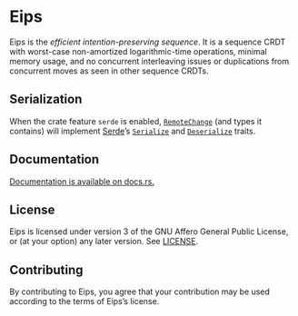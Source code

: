 Eips
====

Eips is the *efficient intention-preserving sequence*. It is a sequence
CRDT with worst-case non-amortized logarithmic-time operations, minimal
memory usage, and no concurrent interleaving issues or duplications from
concurrent moves as seen in other sequence CRDTs.

Serialization
-------------

When the crate feature `serde` is enabled, [`RemoteChange`] \(and types it
contains) will implement [Serde]’s [`Serialize`] and [`Deserialize`] traits.

[`RemoteChange`]: https://docs.rs/eips/0.2/eips/changes/struct.RemoteChange.html
[Serde]: https://docs.rs/serde/1.0/serde/
[`Serialize`]: https://docs.rs/serde/1.0/serde/trait.Serialize.html
[`Deserialize`]: https://docs.rs/serde/1.0/serde/trait.Deserialize.html

Documentation
-------------

[Documentation is available on docs.rs.](https://docs.rs/eips)

License
-------

Eips is licensed under version 3 of the GNU Affero General Public License, or
(at your option) any later version. See [LICENSE](LICENSE).

Contributing
------------

By contributing to Eips, you agree that your contribution may be used according
to the terms of Eips’s license.
